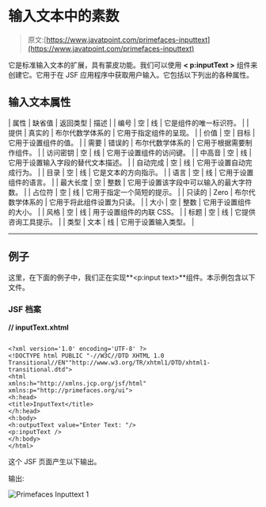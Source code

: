 # 输入文本中的素数

> 原文:[https://www.javatpoint.com/primefaces-inputtext](https://www.javatpoint.com/primefaces-inputtext)

它是标准输入文本的扩展，具有蒙皮功能。我们可以使用 **< p:inputText >** 组件来创建它。它用于在 JSF 应用程序中获取用户输入。它包括以下列出的各种属性。

## 输入文本属性

| 属性 | 缺省值 | 返回类型 | 描述 |
| 编号 | 空 | 线 | 它是组件的唯一标识符。 |
| 提供 | 真实的 | 布尔代数学体系的 | 它用于指定组件的呈现。 |
| 价值 | 空 | 目标 | 它用于设置组件的值。 |
| 需要 | 错误的 | 布尔代数学体系的 | 它用于根据需要制作组件。 |
| 访问密钥 | 空 | 线 | 它用于设置组件的访问键。 |
| 中高音 | 空 | 线 | 它用于设置输入字段的替代文本描述。 |
| 自动完成 | 空 | 线 | 它用于设置自动完成行为。 |
| 目录 | 空 | 线 | 它是文本的方向指示。 |
| 语言 | 空 | 线 | 它用于设置组件的语言。 |
| 最大长度 | 空 | 整数 | 它用于设置该字段中可以输入的最大字符数。 |
| 占位符 | 空 | 线 | 它用于指定一个简短的提示。 |
| 只读的 | Zero | 布尔代数学体系的 | 它用于将此组件设置为只读。 |
| 大小 | 空 | 整数 | 它用于设置组件的大小。 |
| 风格 | 空 | 线 | 用于设置组件的内联 CSS。 |
| 标题 | 空 | 线 | 它提供咨询工具提示。 |
| 类型 | 文本 | 线 | 它用于设置输入类型。 |

* * *

## 例子

这里，在下面的例子中，我们正在实现**<p:input text>**组件。本示例包含以下文件。

### JSF 档案

**// inputText.xhtml**

```

<?xml version='1.0' encoding='UTF-8' ?>
<!DOCTYPE html PUBLIC "-//W3C//DTD XHTML 1.0 Transitional//EN""http://www.w3.org/TR/xhtml1/DTD/xhtml1-transitional.dtd">
<html 
xmlns:h="http://xmlns.jcp.org/jsf/html"
xmlns:p="http://primefaces.org/ui">
<h:head>
<title>InputText</title>
</h:head>
<h:body>
<h:outputText value="Enter Text: "/>
<p:inputText />
</h:body>
</html>

```

这个 JSF 页面产生以下输出。

输出:

![Primefaces Inputtext 1](../Images/6e804fd65eda66711dce6c67d145d445.png)